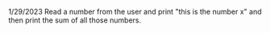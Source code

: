 1/29/2023 
Read a number from the user and print "this is the number x" and then print the sum of all those numbers. 